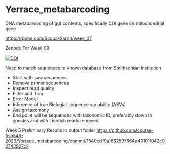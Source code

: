 # Yerrace_metabarcoding
DNA metabarcoding of gut contents, specifically COI gene on mitochondrial gene

https://rpubs.com/Scuba-Sarah/week_07

Zenodo For Week 09

[![DOI](https://zenodo.org/badge/DOI/10.5281/zenodo.7972158.svg)](https://doi.org/10.5281/zenodo.7972158)

Need to match sequences to known database from Smithsonian Institution


- Start with saw sequences
- Remove primer sequences
- Inspect read quality
- Filter and Trim
- Error Model
- Inference of true Biologial sequence variability (ASVs)
- Assign taxomony
- End point will be sequences with taxonomic ID, preferably down to species and with Lionfish reads removed


Week 5 Preliminary Results in output folder
https://github.com/course-fish546-2023/Yerrace_metabarcoding/commit/1540cdf9a1662597664a40101f042c92743927c2
